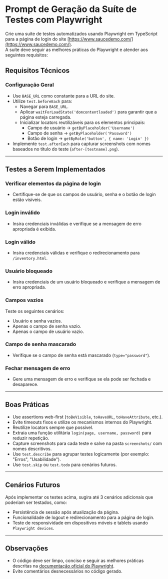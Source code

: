 # Prompt de Geração da Suíte de Testes com Playwright

Crie uma suíte de testes automatizados usando Playwright em TypeScript para a página de login do site [https://www.saucedemo.com/](https://www.saucedemo.com/).  
A suíte deve seguir as melhores práticas do Playwright e atender aos seguintes requisitos:

## Requisitos Técnicos

### Configuração Geral

- Use `BASE_URL` como constante para a URL do site.
- Utilize `test.beforeEach` para:
  - Navegar para `BASE_URL`.
  - Aplicar `waitForLoadState('domcontentloaded')` para garantir que a página esteja carregada.
  - Inicializar locators reutilizáveis para os elementos principais:
    - Campo de usuário → `getByPlaceholder('Username')`
    - Campo de senha → `getByPlaceholder('Password')`
    - Botão de login → `getByRole('button', { name: 'Login' })`
- Implemente `test.afterEach` para capturar screenshots com nomes baseados no título do teste (`after-[testname].png`).

---

## Testes a Serem Implementados

### Verificar elementos da página de login
- Certifique-se de que os campos de usuário, senha e o botão de login estão visíveis.

### Login inválido
- Insira credenciais inválidas e verifique se a mensagem de erro apropriada é exibida.

### Login válido
- Insira credenciais válidas e verifique o redirecionamento para `/inventory.html`.

### Usuário bloqueado
- Insira credenciais de um usuário bloqueado e verifique a mensagem de erro apropriada.

### Campos vazios
Teste os seguintes cenários:
- Usuário e senha vazios.
- Apenas o campo de senha vazio.
- Apenas o campo de usuário vazio.

### Campo de senha mascarado
- Verifique se o campo de senha está mascarado (`type="password"`).

### Fechar mensagem de erro
- Gere uma mensagem de erro e verifique se ela pode ser fechada e desaparece.

---

## Boas Práticas

- Use assertions web-first (`toBeVisible`, `toHaveURL`, `toHaveAttribute`, etc.).
- Evite timeouts fixos e utilize os mecanismos internos do Playwright.
- Reutilize locators sempre que possível.
- Extraia uma função utilitária `login(page, username, password)` para reduzir repetição.
- Capture screenshots para cada teste e salve na pasta `screenshots/` com nomes descritivos.
- Use `test.describe` para agrupar testes logicamente (por exemplo: "Erros", "Usabilidade").
- Use `test.skip` ou `test.todo` para cenários futuros.

---

## Cenários Futuros

Após implementar os testes acima, sugira até 3 cenários adicionais que poderiam ser testados, como:

- Persistência de sessão após atualização da página.
- Funcionalidade de logout e redirecionamento para a página de login.
- Teste de responsividade em dispositivos móveis e tablets usando `Playwright devices`.

---

## Observações

- O código deve ser limpo, conciso e seguir as melhores práticas descritas na [documentação oficial do Playwright](https://playwright.dev/).
- Evite comentários desnecessários no código gerado.
